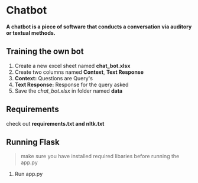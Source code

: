 # Chatbot

**A chatbot is a piece of software that conducts a conversation via auditory or textual methods.**

## Training the own bot

1. Create a new excel sheet named **chat_bot.xlsx**
2. Create two columns named **Context**, **Text Response**
3. **Context:** Questions are Query's
4. **Text Response:** Response for the query asked
5. Save the *chat_bot.xlsx* in folder named **data**

## Requirements

check out **requirements.txt and nltk.txt**

## Running Flask
> make sure you have installed required libaries before running the app.py

1. Run app.py




